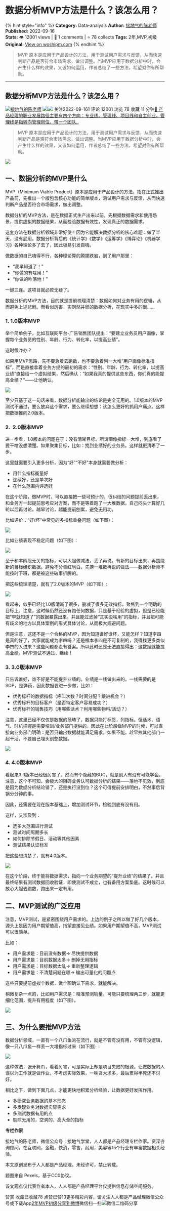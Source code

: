 # 数据分析MVP方法是什么？该怎么用？
{% hint style="info" %}
**Category:** Data-analysis
**Author:** [接地气的陈老师](https://www.woshipm.com/u/773891)
**Published:** 2022-09-16  
**Stats:** 👁️ 12001 views | 💬 1 comments | ⭐ 78 collects
**Tags:** 2年,MVP,初级
**Original:** [View on woshipm.com](https://www.woshipm.com/data-analysis/5606123.html)
{% endhint %}
> MVP 原本是应用于产品设计的方法，用于测试用户需求与反馈，从而快速判断产品是否符合市场需求，做出调整。当MVP应用于数据分析中时，会产生什么样的效果，又该如何运用，作者总结了一些方法，希望对你有所帮助。

---

## 数据分析MVP方法是什么？该怎么用？

[![](https://image.woshipm.com/wp-files/2019/08/0GkAbc8ZooEsibtWEUNO.png!/both/72x72)](https://www.woshipm.com/u/773891)[接地气的陈老师](https://www.woshipm.com/u/773891) ![](https://static.woshipm.com/tag/1121_1@2x.png)![](https://static.woshipm.com/tag/2103_1@2x.png) 关注2022-09-161 评论 12001 浏览 78 收藏 11 分钟[🔗 产品经理的职业发展路径主要有四个方向：专业线、管理线、项目线和自主创业。管理线是指转向管理岗位，带一个团队..](https://ke.qidianla.com/courses/90pm)

> MVP 原本是应用于产品设计的方法，用于测试用户需求与反馈，从而快速判断产品是否符合市场需求，做出调整。当MVP应用于数据分析中时，会产生什么样的效果，又该如何运用，作者总结了一些方法，希望对你有所帮助。

![](https://image.woshipm.com/wp-files/2022/09/paBObn5qPkJLdnprX54g.png)

## 一、数据分析的MVP是什么

MVP（Minimum Viable Product）原本是应用于产品设计的方法。指在正式推出产品前，先推出一个版包含核心功能的简单版本，测试用户需求与反馈，从而快速判断产品是否符合市场需求，做出调整。

数据分析的MVP方法，是在数据正式生产出来以前，先根据数据需求和使用场景，提供虚拟的数据结果，从而检验数据有效性，发现真正的数据需求。

这套方法在数据分析领域非常好使！因为它能解决数据分析的核心难题：做了半天，没有屁用。数据分析背后的《统计学》《数学》《运筹学》《博弈论》《机器学习》各种理论多了去了，因此极易引发自嗨。

做数据的自己嗨得不行，各种理论算的腾挪跌宕，到了用户那里：

*   “我早知道了！”
*   “你做的有啥用！”
*   “你做的咋落地！”

一键三连。这项目就必败无疑了。

数据分析的MVP方法，目的就是提前梳理清楚：数据如何对业务有用的逻辑，从而避免上述悲剧。而看似厉害，实则然并卵的数据分析，在现实中多的很……

### 1\. 1.0版本MVP

举个简单例子，比如互联网平台-广告销售团队提出：“要建立业务员用户画像，掌握每个业务员的性别、年龄、行为、转化率，以提高业绩”。

这时候咋办？

如果用MVP思路，先不要急着去跑数，也不要急着列一大堆“用户画像标准指标”，而是直接拿着业务方提的最初的需求：“性别、年龄、行为、转化率，以提高业绩”直接给一个虚拟结果，然后确认：“如果我真的提供这些东西，你们真的能提高业绩？”——让他确认。

![](https://image.yunyingpai.com/wp/2022/09/lI5G4a0aIpR4kg7Y2Agg.png)

至少只基于这一句话来看，数据分析能输出的结论是完全无用的。1.0版本的MVP测试不通过，要么放弃这个需求，要么继续想想：该怎么更好的抓用户痛点。这样把数据推向2.0版本。

### 2\.  2.0版本MVP

进一步看，1.0版本的问题在于：没有清晰目标。所谓画像指标一大堆，到底看了要干啥没想清楚。如果聚集目标，比如：找到业绩好的业务员。这样就更清晰了一步。

这里就需要引入更多分析，因为“好”“不好”本身就需要做分析：

*   用什么指标衡量好
*   连续好，还是单次好
*   在什么范围内评选好

在这个阶段，做MVP时，可以直接把一些可预计的，很纠结的问题提前丢出来，和业务方一起提前思考应对方案，而不是等着跑了一大堆数据，自己闷头计算好几轮以后再讨论。越早讨论，越能提前刨累，避免无用功。

比如评价：“好/坏”中常见的多指标重叠问题（如下图）：

![](https://image.yunyingpai.com/wp/2022/09/3rf5Emj1KE0HYOoisVpa.png)

比如业绩表现不稳定问题（如下图）：

![](https://image.yunyingpai.com/wp/2022/09/L90oOIKCMbhd4M5nnfUw.png)

至于和本阶段无关的指标，可以大胆做减法，丢了再说。有新的目标出来，再围绕新的目标组织数据。避免不分青红皂白，先捞一堆数再说的做法——数据分析师不能按时下班，都是被这些破事折腾的。

把这些梳理清楚，就有了2.0版本的MVP（如下图）:

![](https://image.yunyingpai.com/wp/2022/09/hH41JSjQD1iF6SyZiXbc.png)

看起来，似乎已经比1.0版清晰了很多，删减了很多无效指标，聚焦到一个明确的目标上。注意，这时候仍然还没有跑任何数据，只是基于经验的虚拟，但是已经能把“早就知道了”的数据暴露出来，并且能过滤掉“其实没啥用”的指标，并且把可能有歧义的地方以具体案例的形式具体讨论，从而极大规避问题。

但是注意，这还不是一个合格的MVP，因为知道谁好谁坏，又能怎样？知道李四是真的好了，大家就能成为李四吗？还是根本李四是不可复制的，我得找更多类似李四的人进来？这些问题都没有答案。所以此时还是无法直接得出：这数据就能提高业绩。MVP测试不通过，继续！

### 3\. 3.0版本MVP

只告诉谁好，谁不好是不能提升业绩的。业绩是一线做出来的，一线需要的是SOP，是弹药，因此数据要进一步做，比如：

*   优秀标杆的数据指标（呼叫次数？时间分配？跟进机会？）
*   优秀标杆的目标客户（是否特定客户容易成功？）
*   优秀标杆的销售技巧（用哪些话术？利用哪些物料/活动？）

注意，这里已经不仅仅是数据的范畴了，数据只能打标签，列指标。但话术、语气、时机把握是需要培训/业务部门提供的。因此在此阶段做MVP的时候，可以直接向业务部门明确：是否只输出数据就能满足需求。如果不能，趁早拉其他部门一起干活，不要自己埋头别憋数据。

![](https://image.yunyingpai.com/wp/2022/09/bB18UyrGeiBKrQWfcK5Y.png)

### 4\. 4.0版本MVP

看起来3.0版本已经很厉害了。然而有个隐藏的BUG，就是别人有没有可能学会。注意，这个不可知，会极大的阻碍业务认可数据分析的结果——落地不见效，到底是因为数据分析结论错了，还是执行没到位？这个可得提前安排明白，不然事后背锅分分钟的事。

因此，还需要在现在版本基础上，增加测试环节，检验到底有没有用。

这样，又涉及到：

*   选多大范围进行测试
*   测试时间周期多长
*   如何排除节假日、活动等其他因素
*   测试结果认证标准

把这些想清楚了，就有4.0版本。

![](https://image.yunyingpai.com/wp/2022/09/N3AvXKUmq7yRqalFTwV6.png)

在这个阶段，终于能将数据需求，指向一个业务期望的“提升业绩”的结果了。并且最终结果有测试数据回收验证，即使测试不成立，也有备用方案垫底。这时候可以放心大胆去跑数，跑出来一定有用。

## 二、MVP测试的广泛应用

注意，MVP测试，是紧密围绕用户需求的。上边的例子之所以做了好几个版本，源头上是因为用户期望值高，指望直接见业绩。如果用户期望值不高，MVP测试可以很简单。

比如：

*   用户需求是：目前没有数据→ 尽快提供数据
*   用户需求是：目前数据太多→ 删掉无用指标
*   用户需求是：目标数据太乱→ 重新整理逻辑
*   用户需求是：不清楚问题在哪→ 输出可量化的问题点

这些只要提前虚拟个数据，做个图确认下需求，就能解决。

稍微复杂一点的，比如用户需求是：精准预测销量，可能只要梳理两三步，就能更细化范围，提升有用程度（如下图）。

![](https://image.yunyingpai.com/wp/2022/09/AzVyoqWyDHaVemr34tU6.png)

## 三、为什么要推MVP方法

数据分析领域，一直有一个八爪鱼派在流行，就是不管有没有用，不管有没逻辑，像一只八爪鱼一样丢一大堆指标过来（如下图）:

![](https://image.yunyingpai.com/wp/2022/09/ITTthuY8fPvtSdjvmlUV.png)

这种做法，张牙舞爪，看着厉害，可是实际上却是项目失败的根源。让做数据的人误以为工作就是做作业，不考虑实际效果，一味贪大求多，最后累得半死还不讨好。

相比之下，做到下面几点，才能更快地积累分析经验，让数据更好发挥作用。

*   多研究业务数据的基本形态
*   多发现业务对数据实际需求
*   多测试数据有用的点
*   剔除无用的，空洞的，高大全的指标

**专栏作家**

接地气的陈老师，微信公众号：接地气学堂，人人都是产品经理专栏作家。资深咨询顾问，在互联网，金融，快消，零售，耐用，美容等15个行业有丰富数据相关经验。

本文原创发布于人人都是产品经理。未经许可，禁止转载。

题图来自 Pexels，基于CC0协议。

该文观点仅代表作者本人，人人都是产品经理平台仅提供信息存储空间服务。

赞赏 收藏已收藏78 点赞已赞13更多精彩内容，请关注人人都是产品经理微信公众号或下载App[2年](https://www.woshipm.com/tag/2%e5%b9%b4)[MVP](https://www.woshipm.com/tag/mvp)[初级](https://www.woshipm.com/tag/%e5%88%9d%e7%ba%a7)[分享到微博](https://service.weibo.com/share/share.php?appkey=2775287854&title=数据分析MVP方法是什么？该怎么用？&url=https://www.woshipm.com/data-analysis/5606123.html&pic=https://image.woshipm.com/wp-files/2022/09/paBObn5qPkJLdnprX54g.png)微信扫一扫![微信二维码](https://api.pwmqr.com/qrcode/create/?url=https://www.woshipm.com/data-analysis/5606123.html)分享